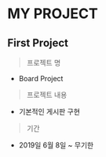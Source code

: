 # MY PROJECT
## First Project

> 프로젝트 명
* Board Project

> 프로젝트 내용
* 기본적인 게시판 구현

> 기간
* 2019일 6월 8일 ~ 무기한
